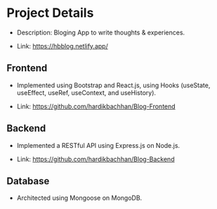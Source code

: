 # Project Details

- Description: Bloging App to write thoughts & experiences.

- Link: https://hbblog.netlify.app/

## Frontend

- Implemented using Bootstrap and React.js,  using Hooks (useState, useEffect, useRef, useContext, and useHistory).

- Link: https://github.com/hardikbachhan/Blog-Frontend

## Backend

- Implemented a RESTful API using Express.js on Node.js. 

- Link: https://github.com/hardikbachhan/Blog-Backend

## Database 

- Architected using Mongoose on MongoDB.